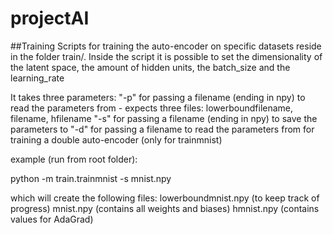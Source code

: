 projectAI
=========

##Training
Scripts for training the auto-encoder on specific datasets reside in the folder train/. Inside the script it is possible to set the dimensionality of the latent space, the amount of hidden units, the batch_size and the learning_rate

It takes three parameters:
"-p" for passing a filename (ending in npy) to read the parameters from
    - expects three files: lowerboundfilename, filename, hfilename
"-s" for passing a filename (ending in npy) to save the parameters to
"-d" for passing a filename to read the parameters from for training a double auto-encoder (only for trainmnist)

example (run from root folder):

python -m train.trainmnist -s mnist.npy

which will create the following files:
lowerboundmnist.npy (to keep track of progress)
mnist.npy (contains all weights and biases)
hmnist.npy (contains values for AdaGrad)
    
## 
